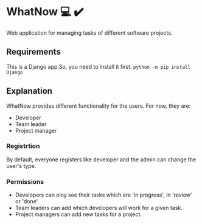 # WhatNow :computer: :heavy_check_mark:
Web application for managing tasks of different software projects.

## Requirements
This is a Django app.So, you need to install it first.
```python -m pip install Django```

## Explanation
WhatNow provides different functionality for the users.
For now, they are:
* Developer
* Team leader
* Project manager

### Registrtion
By default, everyone registers like developer and the admin can change the user's type.

### Permissions
* Developers can olny see their tasks which are 'in progress', in 'review' or 'done'.
* Team leaders can add which developers will work for a given task.
* Project managers can add new tasks for a project.

